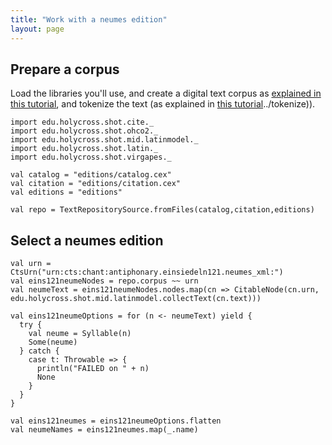```yaml
---
title: "Work with a neumes edition"
layout: page
---
```



## Prepare a corpus

Load the libraries you'll use, and create a digital text corpus as [explained in this tutorial](../corpus), and tokenize the text (as explained in [this tutorial]()../tokenize)).

```scala:silent
import edu.holycross.shot.cite._
import edu.holycross.shot.ohco2._
import edu.holycross.shot.mid.latinmodel._
import edu.holycross.shot.latin._
import edu.holycross.shot.virgapes._

val catalog = "editions/catalog.cex"
val citation = "editions/citation.cex"
val editions = "editions"

val repo = TextRepositorySource.fromFiles(catalog,citation,editions)
```


## Select a neumes edition

```scala:silent
val urn = CtsUrn("urn:cts:chant:antiphonary.einsiedeln121.neumes_xml:")
val eins121neumeNodes = repo.corpus ~~ urn
val neumeText = eins121neumeNodes.nodes.map(cn => CitableNode(cn.urn, edu.holycross.shot.mid.latinmodel.collectText(cn.text)))

val eins121neumeOptions = for (n <- neumeText) yield {
  try {
    val neume = Syllable(n)
    Some(neume)
  } catch {
    case t: Throwable => {
      println("FAILED on " + n)
      None
    }
  }
}

val eins121neumes = eins121neumeOptions.flatten
val neumeNames = eins121neumes.map(_.name)

```
